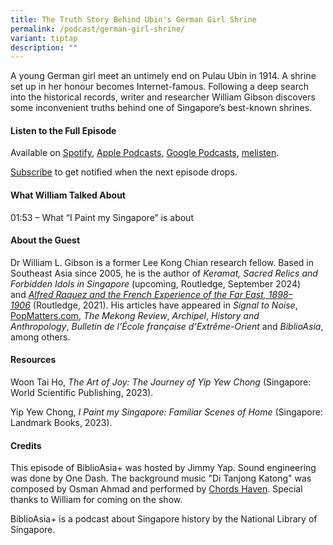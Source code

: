 ```yaml
---
title: The Truth Story Behind Ubin's German Girl Shrine
permalink: /podcast/german-girl-shrine/
variant: tiptap
description: ""
---
```

<p>A young German girl meet an untimely end on Pulau Ubin in 1914. A shrine set up in her honour becomes Internet-famous. Following a deep search into the historical records, writer and researcher William Gibson discovers some inconvenient truths behind one of Singapore’s best-known shrines.</p><p></p><h4><strong>Listen to the Full Episode</strong></h4><p>Available on <a href="https://open.spotify.com/episode/6NYgoIymDy90Ng76tWsjsr" rel="noopener noreferrer nofollow" target="_blank">Spotify</a>, <a href="https://podcasts.apple.com/us/podcast/artist-yip-yew-chong-paints-his-story-in-history/id1688142751?i=1000639313389" rel="noopener noreferrer nofollow" target="_blank">Apple Podcasts</a>, <a href="https://podcasts.google.com/feed/aHR0cHM6Ly9mZWVkcy5jYXB0aXZhdGUuZm0vYmlibGlvYXNpYS8/episode/ZDE1YTc1MmMtYmU1Ni00ODE4LTliYWQtYzY5NmRhNzY0ZDJm?sa=X&amp;ved=0CAUQkfYCahcKEwiI56C6nqCDAxUAAAAAHQAAAAAQNA" rel="noopener noreferrer nofollow" target="_blank">Google Podcasts</a>, <a href="https://www.melisten.sg/podcast/playlist/BiblioAsia%2B-2115156/Artist-Yip-Yew-Chong-Paints-His-Story-in-History-2278281" rel="noopener noreferrer nofollow" target="_blank">melisten</a>.</p><p><a href="https://open.spotify.com/show/66PYiIthr1KqQhJ82XH4DN" rel="noopener noreferrer nofollow" target="_blank">Subscribe</a> to get notified when the next episode drops.</p><p></p><h4><strong>What William Talked About</strong></h4><p>01:53 – What “I Paint my Singapore” is about<br></p><p></p><h4><strong>About the Guest</strong></h4><p>Dr William L. Gibson is a former Lee Kong Chian research fellow. Based in Southeast Asia since 2005, he is the author of&nbsp;<em>Keramat, Sacred Relics and Forbidden Idols in Singapore&nbsp;</em>(upcoming, Routledge, September 2024) and&nbsp;<em><a href="https://catalogue.nlb.gov.sg/search/card?recordId=205464044" rel="noopener noreferrer nofollow" target="_blank">Alfred Raquez and the French Experience of the Far East, 1898–1906</a>&nbsp;</em>(Routledge, 2021). His articles have appeared in&nbsp;<em>Signal to Noise</em>, <a href="http://PopMatters.com" rel="noopener noreferrer nofollow" target="_blank">PopMatters.com</a>,&nbsp;<em>The Mekong Review</em>,&nbsp;<em>Archipel</em>,&nbsp;<em>History and Anthropology</em>,&nbsp;<em>Bulletin de l’École française d’Extrême-Orient</em>&nbsp;and&nbsp;<em>BiblioAsia</em>, among others.</p><p></p><h4><strong>Resources</strong></h4><p>Woon Tai Ho, <em>The Art of Joy: The Journey of Yip Yew Chong </em>(Singapore: World Scientific Publishing, 2023).</p><p>Yip Yew Chong, <em>I Paint my Singapore: Familiar Scenes of Home</em> (Singapore: Landmark Books, 2023).</p><p></p><h4><strong>Credits</strong></h4><p>This episode of BiblioAsia+ was hosted by Jimmy Yap. Sound engineering was done by One Dash. The background music "Di Tanjong Katong" was composed by Osman Ahmad and performed by <a href="https://www.youtube.com/watch?v=uA2v7ka5TAI" rel="noopener noreferrer nofollow" target="_blank">Chords Haven</a>. Special thanks to William for coming on the show.</p><p>BiblioAsia+ is a podcast about Singapore history by the National Library of Singapore.</p>